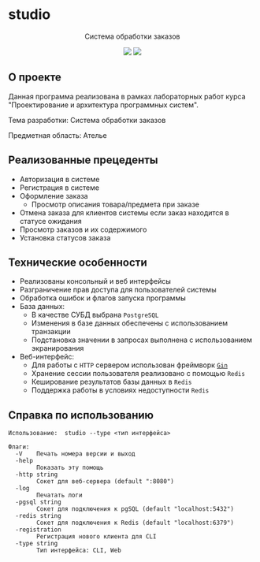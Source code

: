 # studio

<p align="center">
  Система обработки заказов
</p>

<p align="center">
  <img src="https://img.shields.io/badge/license-MIT-blue?style=plastic">
  <img src="https://tokei.rs/b1/github/gh0st17/studio?category=code">
</p>

## О проекте

Данная программа реализована в рамках лабораторных работ курса "Проектирование и архитектура программных систем".

Тема разработки: Система обработки заказов

Предметная область: Ателье

## Реализованные прецеденты

- Авторизация в системе
- Регистрация в системе
- Оформление заказа
  - Просмотр описания товара/предмета при заказе
- Отмена заказа для клиентов системы если заказ находится в статусе ожидания
- Просмотр заказов и их содержимого
- Установка статусов заказа

## Технические особенности

- Реализованы консольный и веб интерфейсы
- Разграничение прав доступа для пользователей системы
- Обработка ошибок и флагов запуска программы
- База данных:
  - В качестве СУБД выбрана ```PostgreSQL```
  - Изменения в базе данных обеспечены с использованием транзакции
  - Подстановка значении в запросах выполнена с использованием экранирования
- Веб-интерфейс:
  - Для работы с ```HTTP``` сервером использован фреймворк <a href="https://github.com/gin-gonic/gin">```Gin```</a>
  - Хранение сессии пользователя реализовано с помощью ```Redis```
  - Кеширование результатов базы данных в ```Redis```
  - Поддержка работы в условиях недоступности ```Redis```

## Справка по использованию

```
Использование:  studio --type <тип интерфейса>

Флаги:
  -V	Печать номера версии и выход
  -help
    	Показать эту помощь
  -http string
    	Сокет для веб-сервера (default ":8080")
  -log
    	Печатать логи
  -pgsql string
    	Сокет для подключения к pgSQL (default "localhost:5432")
  -redis string
    	Сокет для подключения к Redis (default "localhost:6379")
  -registration
    	Регистрация нового клиента для CLI
  -type string
    	Тип интерфейса: CLI, Web
```

